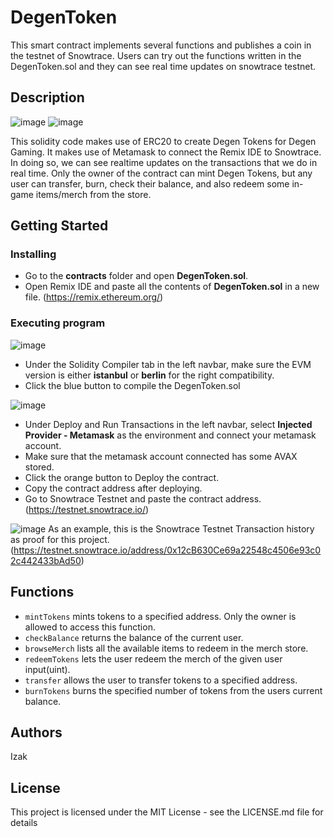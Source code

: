 # DegenToken

This smart contract implements several functions and publishes a coin in the testnet of Snowtrace. Users can try out the functions written in the DegenToken.sol and they can see real time updates on snowtrace testnet.

## Description
![image](https://github.com/user-attachments/assets/7604f27c-5d5b-411c-9f4e-981c4cf39b8a)
![image](https://github.com/user-attachments/assets/5fc50df4-1096-4d5e-b1d4-b8c40ba07a2f)

This solidity code makes use of ERC20 to create Degen Tokens for Degen Gaming. It makes use of Metamask to connect the Remix IDE to Snowtrace. In doing so, we can see realtime updates on the transactions that we do in real time. Only the owner of the contract can mint Degen Tokens, but any user can transfer, burn, check their balance, and also redeem some in-game items/merch from the store.

## Getting Started

### Installing

* Go to the **contracts** folder and open **DegenToken.sol**.
* Open Remix IDE and paste all the contents of **DegenToken.sol** in a new file. (https://remix.ethereum.org/)

### Executing program

![image](https://github.com/user-attachments/assets/39baf909-2758-4cbc-8b62-299db942ed6f)
* Under the Solidity Compiler tab in the left navbar, make sure the EVM version is either **istanbul** or **berlin** for the right compatibility.
* Click the blue button to compile the DegenToken.sol

![image](https://github.com/user-attachments/assets/14a3f16b-8e7d-47b5-815f-642e2e399c83)
* Under Deploy and Run Transactions in the left navbar, select **Injected Provider - Metamask** as the environment and connect your metamask account.
* Make sure that the metamask account connected has some AVAX stored.
* Click the orange button to Deploy the contract.
* Copy the contract address after deploying.
* Go to Snowtrace Testnet and paste the contract address. (https://testnet.snowtrace.io/)

![image](https://github.com/user-attachments/assets/9cb90789-0c0b-4272-9902-c3d0d11526bf)
As an example, this is the Snowtrace Testnet Transaction history as proof for this project. (https://testnet.snowtrace.io/address/0x12cB630Ce69a22548c4506e93c02c442433bAd50)

## Functions

* ```mintTokens``` mints tokens to a specified address. Only the owner is allowed to access this function.
* ```checkBalance``` returns the balance of the current user.
* ```browseMerch``` lists all the available items to redeem in the merch store.
* ```redeemTokens``` lets the user redeem the merch of the given user input(uint).
* ```transfer``` allows the user to transfer tokens to a specified address.
* ```burnTokens``` burns the specified number of tokens from the users current balance.

## Authors

Izak

## License

This project is licensed under the MIT License - see the LICENSE.md file for details
